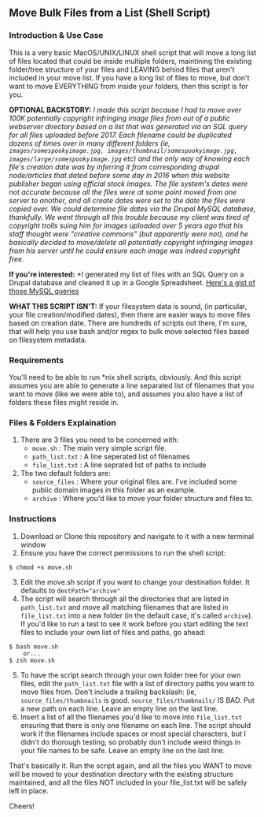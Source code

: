 ## Move Bulk Files from a List (Shell Script)

### Introduction & Use Case
This is a very basic MacOS/UNIX/LINUX shell script that will move a long list of files located that could be inside multiple folders, maintining the existing folder/tree structure of your files and LEAVING behind files that aren't included in your move list. If you have a long list of files to move, but don't want to move EVERYTHING from inside your folders, then this script is for you.

**OPTIONAL BACKSTORY:** *I made this script because I had to move over 100K potentially copyright infringing image files from out of a public webserver directory based on a list that was generated via an SQL query for all files uploaded before 2017. Each filename could be duplicated dozens of times over in many different folders (ie, `images/somespookyimage.jpg, images/thumbnail/somespookyimage.jpg, images/large/somespookyimage.jpg` etc) and the only way of knowing each file's creation date was by inferring it from corresponding drupal node/articles that dated before some day in 2016 when this website publisher began using official stock images. The file system's dates were not accurate because all the files were at some point moved from one server to another, and all create dates were set to the date the files were copied over. We could determine file dates via the Drupal MySQL database, thankfully. We went through all this trouble because my client was tired of copyright trolls suing him for images uploaded over 5 years ago that his staff thought were "creative commons" (but apparently were not), and he basically decided to move/delete all potentially copyright infringing images from his server until he could ensure each image was indeed copyright free.*

**If you're interested:** *I generated my list of files with an SQL Query on a Drupal database and cleaned it up in a Google Spreadsheet. [Here's a gist of those MySQL queries](https://gist.github.com/Doomd/ce238a10661b17965357c600c3e0c765)

**WHAT THIS SCRIPT ISN'T:** If your filesystem data is sound, (in particular, your file creation/modified dates), then there are easier ways to move files based on creation date. There are hundreds of scripts out there, I'm sure, that will help you use bash and/or regex to bulk move selected files based on filesystem metadata.

### Requirements
You'll need to be able to run *nix shell scripts, obviously. And this script assumes you are able to generate a line separated list of filenames that you want to move (like we were able to), and assumes you also have a list of folders these files might reside in.

### Files & Folders Explaination
1. There are 3 files you need to be concerned with:
   - `move.sh` : The main very simple script file.
   - `path_list.txt` : A line seperated list of filenames
   - `file_list.txt` : A line seprated list of paths to include
1. The two default folders are:
   - `source_files` : Where your original files are. I've included some public domain images in this folder as an example.
   - `archive` : Where you'd like to move your folder structure and files to.

### Instructions
1. Download or Clone this repository and navigate to it with a new terminal window
2. Ensure you have the correct permissions to run the shell script:
```
$ chmod +x move.sh
```
3. Edit the move.sh script if you want to change your destination folder. It defaults to `destPath="archive"`
4. The script will search through all the directories that are listed in `path_list.txt` and move all matching filenames that are listed in `file_list.txt` into a new folder (in the default case, it's called `archive`). If you'd like to run a test to see it work before you start editing the text files to include your own list of files and paths, go ahead:
```
$ bash move.sh
    or...
$ zsh move.sh
```
5. To have the script search through your own folder tree for your own files, edit the `path_list.txt` file with a list of directory paths you want to move files from. Don't include a trailing backslash:
(ie, `source_files/thumbnails` is good.
`source_files/thumbnails/` IS BAD.
Put a new path on each line. Leave an empty line on the last line.
6. Insert a list of all the filenames you'd like to move into `file_list.txt` ensuring that there is only one filename on each line. The script should work if the filenames include spaces or most special characters, but I didn't do thorough testing, so probably don't include weird things in your file names to be safe. Leave an empty line on the last line.

That's basically it. Run the script again, and all the files you WANT to move will be moved to your destination directory with the existing structure maintained, and all the files NOT included in your file_list.txt will be safely left in place.

Cheers!